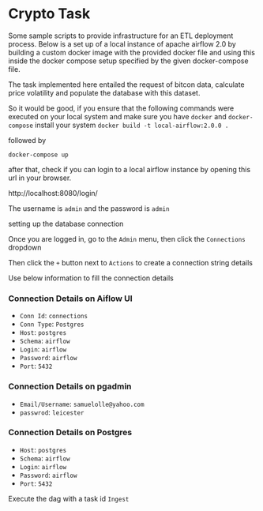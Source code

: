 # Crypto Task
Some sample scripts to provide infrastructure for an ETL deployment process. Below is a set up of a local 
instance of apache airflow 2.0 by building a custom docker image with the provided docker file and 
using this inside the docker compose setup specified by the given docker-compose file.

The task implemented here entailed the request of bitcon data, calculate price volatility and populate 
the database with this dataset.

So it would be good, if you ensure that the following commands were executed on your local system and make sure you
have `docker` and `docker-compose` install your system
`docker build -t local-airflow:2.0.0 .`

followed by 

`docker-compose up`

after that, check if you can login to a local airflow instance by opening this url in your browser.

http://localhost:8080/login/

The username is `admin` and the password is `admin`

setting up the database connection

Once you are logged in, go to the `Admin` menu, then click the `Connections` dropdown 

Then click the `+` button next to `Actions` to create a connection string details

Use below information to fill the connection details

### Connection Details on Aiflow UI 
- `Conn Id`: `connections`
- `Conn Type`: `Postgres`
- `Host`: `postgres`
- `Schema`: `airflow`
- `Login`: `airflow`
- `Password`: `airflow`
- `Port`: `5432`


### Connection Details on pgadmin
- `Email/Username`: `samuelolle@yahoo.com`
- `passwrod`: `leicester`


### Connection Details on Postgres
- `Host`: `postgres`
- `Schema`: `airflow`
- `Login`: `airflow`
- `Password`: `airflow`
- `Port`: `5432`

Execute the dag with a task id `Ingest`
